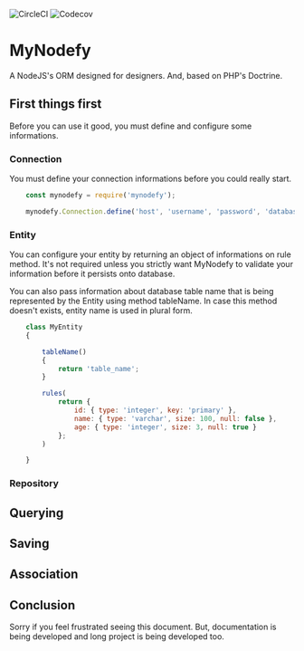 ![CircleCI](https://circleci.com/gh/vinyguedess/mynodefy/tree/master.svg?style=svg)
![Codecov](https://img.shields.io/codecov/c/github/vinyguedess/mynodefy.svg)

# MyNodefy
A NodeJS's ORM designed for designers. And, based on PHP's Doctrine.

## First things first
Before you can use it good, you must define and configure some informations.

### Connection
You must define your connection informations before you could really start.
```javascript
    const mynodefy = require('mynodefy');

    mynodefy.Connection.define('host', 'username', 'password', 'database');
```

### Entity
You can configure your entity by returning an object of informations on rule method.
It's not required unless you strictly want MyNodefy to validate your information before it persists onto database.

You can also pass information about database table name that is being represented by the Entity using method tableName. In case this method doesn't exists, entity name is used in plural form.
```javascript
    class MyEntity
    {

        tableName()
        {
            return 'table_name';
        }

        rules(
            return {
                id: { type: 'integer', key: 'primary' },
                name: { type: 'varchar', size: 100, null: false },
                age: { type: 'integer', size: 3, null: true }
            };
        )

    }
```

### Repository


## Querying


## Saving


## Association


## Conclusion

Sorry if you feel frustrated seeing this document. But, documentation is being developed and long project is being developed too.